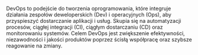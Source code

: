 DevOps to podejście do tworzenia oprogramowania, które integruje działania zespołów deweloperskich (Dev) i operacyjnych (Ops), aby przyspieszyć dostarczanie aplikacji i usług. Skupia się na automatyzacji procesów, ciągłej integracji (CI), ciągłym dostarczaniu (CD) oraz monitorowaniu systemów. Celem DevOps jest zwiększenie efektywności, niezawodności i jakości produktów poprzez ścisłą współpracę oraz szybsze reagowanie na zmiany.

